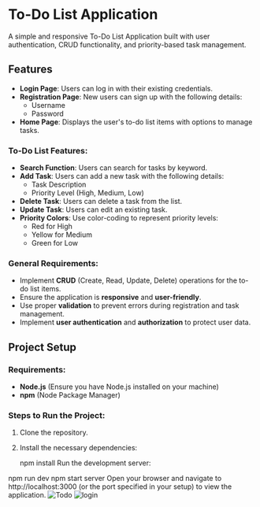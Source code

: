 # To-Do List Application

A simple and responsive To-Do List Application built with user authentication, CRUD functionality, and priority-based task management.

## Features

- **Login Page**: Users can log in with their existing credentials.
- **Registration Page**: New users can sign up with the following details:
  - Username
  - Password
- **Home Page**: Displays the user's to-do list items with options to manage tasks.

### To-Do List Features:

- **Search Function**: Users can search for tasks by keyword.
- **Add Task**: Users can add a new task with the following details:
  - Task Description
  - Priority Level (High, Medium, Low)
- **Delete Task**: Users can delete a task from the list.
- **Update Task**: Users can edit an existing task.
- **Priority Colors**: Use color-coding to represent priority levels:
  - Red for High
  - Yellow for Medium
  - Green for Low

### General Requirements:

- Implement **CRUD** (Create, Read, Update, Delete) operations for the to-do list items.
- Ensure the application is **responsive** and **user-friendly**.
- Use proper **validation** to prevent errors during registration and task management.
- Implement **user authentication** and **authorization** to protect user data.

## Project Setup

### Requirements:

- **Node.js** (Ensure you have Node.js installed on your machine)
- **npm** (Node Package Manager)

### Steps to Run the Project:

1. Clone the repository.
2. Install the necessary dependencies:
   
   npm install
Run the development server:

npm run dev
npm start server
Open your browser and navigate to http://localhost:3000 (or the port specified in your setup) to view the application.
![Todo](https://github.com/user-attachments/assets/ca719238-eb8b-41b6-b83e-cf6763ee00e8)
![login](https://github.com/user-attachments/assets/a4f1f4f3-4f52-437b-b53d-fd76655fcd62)
